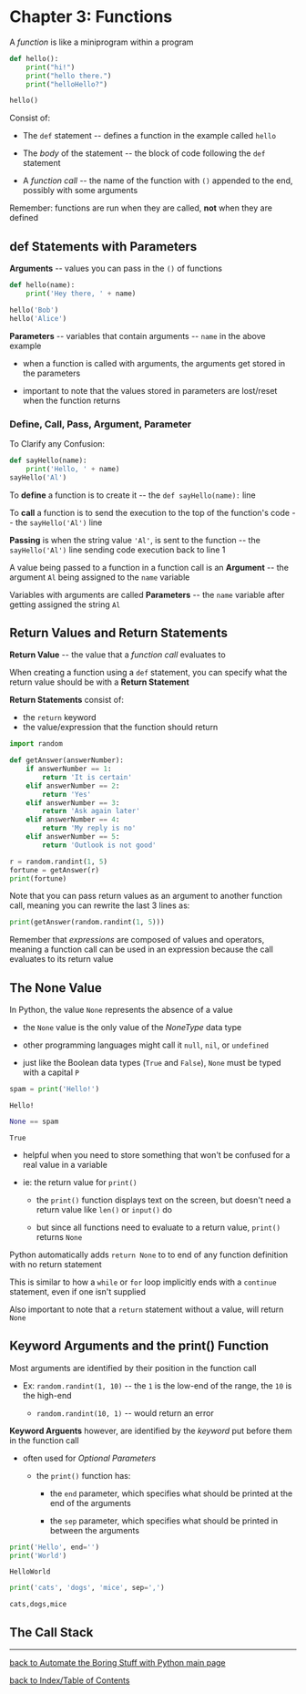 # Chapter 3: Functions

A *function* is like a miniprogram within a program
```python
def hello():
    print("hi!")
    print("hello there.")
    print("helloHello?")

hello()
```

Consist of:

* The `def` statement -- defines a function in the example called `hello`

* The *body* of the statement -- the block of code following the `def` statement

* A *function call* -- the name of the function with `()` appended to the end, possibly with some arguments

Remember: functions are run when they are called, **not** when they are defined


## def Statements with Parameters

**Arguments** -- values you can pass in the `()` of functions
```python
def hello(name):
    print('Hey there, ' + name)

hello('Bob')
hello('Alice')
```

**Parameters** -- variables that contain arguments -- `name` in the above example

* when a function is called with arguments, the arguments get stored in the parameters

* important to note that the values stored in parameters are lost/reset when the function returns

### Define, Call, Pass, Argument, Parameter

To Clarify any Confusion:
```python
def sayHello(name):
    print('Hello, ' + name)
sayHello('Al')
```

To **define** a function is to create it -- the `def sayHello(name):` line

To **call** a function is to send the execution to the top of the function's code -- the `sayHello('Al')` line

**Passing** is when the string value `'Al'`, is sent to the function -- the `sayHello('Al')` line sending code execution back to line 1

A value being passed to a function in a function call is an **Argument** -- the argument `Al` being assigned to the `name` variable

Variables with arguments are called **Parameters** -- the `name` variable after getting assigned the string `Al`


## Return Values and Return Statements

**Return Value** --  the value that a *function call* evaluates to

When creating a function using a `def` statement, you can specify what the return value should be with a **Return Statement**

**Return Statements** consist of:
* the `return` keyword
* the value/expression that the function should return

```python
import random

def getAnswer(answerNumber):
    if answerNumber == 1:
        return 'It is certain'
    elif answerNumber == 2:
        return 'Yes'
    elif answerNumber == 3:
        return 'Ask again later'
    elif answerNumber == 4:
        return 'My reply is no'
    elif answerNumber == 5:
        return 'Outlook is not good'

r = random.randint(1, 5)
fortune = getAnswer(r)
print(fortune)
```

Note that you can pass return values as an argument to another function call, meaning you can rewrite the last 3 lines as:
```python
print(getAnswer(random.randint(1, 5)))
```

Remember that *expressions* are composed of values and operators,
meaning a function call can be used in an expression because the call evaluates to its return value


## The None Value

In Python, the value `None` represents the absence of a value

* the `None` value is the only value of the *NoneType* data type

* other programming languages might call it `null`, `nil`, or `undefined`

* just like the Boolean data types (`True` and `False`), `None` must be typed with a capital `P`

```python
spam = print('Hello!')
```
```
Hello!
```

```python
None == spam
```
```
True
```

* helpful when you need to store something that won't be confused for a real value in a variable

* ie: the return value for `print()`

    + the `print()` function displays text on the screen, but doesn't need a return value like `len()` or `input()` do

    + but since all functions need to evaluate to a return value, `print()` returns `None`

Python automatically adds `return None` to to end of any function definition with no return statement

This is similar to how a `while` or `for` loop implicitly ends with a `continue` statement, even if one isn't supplied

Also important to note that a `return` statement without a value, will return `None`


## Keyword Arguments and the print() Function

Most arguments are identified by their position in the function call

* Ex: `random.randint(1, 10)` -- the `1` is the low-end of the range, the `10` is the high-end

    + `random.randint(10, 1)` -- would return an error

**Keyword Arguents** however, are identified by the *keyword* put before them in the function call

* often used for *Optional Parameters*

    - the `print()` function has:

        + the `end` parameter, which specifies what should be printed at the end of the arguments

        + the `sep` parameter, which specifies what should be printed in between the arguments

```python
print('Hello', end='')
print('World')
```
```
HelloWorld
```

```python
print('cats', 'dogs', 'mice', sep=',')
```
```
cats,dogs,mice
```


## The Call Stack


---
[back to Automate the Boring Stuff with Python main page](atbswp.md)

[back to Index/Table of Contents](index.md)
